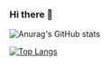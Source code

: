 ### Hi there 👋

<!--
**dbxxrud/dbxxrud** is a ✨ _special_ ✨ repository because its `README.md` (this file) appears on your GitHub profile.

Here are some ideas to get you started:

- 🔭 I’m currently working on ...
- 🌱 I’m currently learning ...
- 👯 I’m looking to collaborate on ...
- 🤔 I’m looking for help with ...
- 💬 Ask me about ...
- 📫 How to reach me: ...
- 😄 Pronouns: ...
- ⚡ Fun fact: ...
-->
![Anurag's GitHub stats](https://github-readme-stats.vercel.app/api?username=dbxxrud&show_icons=true&theme=radical)

[![Top Langs](https://github-readme-stats.vercel.app/api/top-langs/?username=깃허브아이디&layout=compact)](https://github.com/dbxxrud/github-readme-stats)
